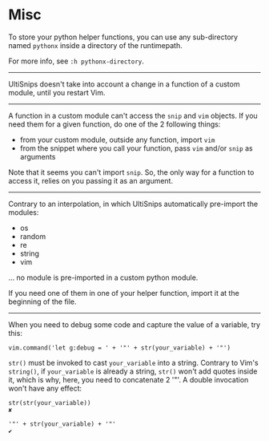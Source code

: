 # Misc

To  store your  python helper  functions, you  can use  any sub-directory  named
`pythonx` inside a directory of the runtimepath.

For more info, see `:h pythonx-directory`.

---

UltiSnips doesn't take into account a change in a function of a custom module,
until you restart Vim.

---

A function in a custom module can't access the `snip` and `vim` objects.
If you need them for a given function, do one of the 2 following things:

 - from your custom module, outside any function, import `vim`
 - from the snippet where you call your function, pass `vim` and/or `snip` as arguments

Note that it seems  you can't import `snip`. So, the only way  for a function to
access it, relies on you passing it as an argument.

---

Contrary to an interpolation, in which UltiSnips automatically pre-import the modules:

 - os
 - random
 - re
 - string
 - vim

… no module is pre-imported in a custom python module.

If you need one of them in one of your helper function, import it at the beginning
of the file.

---

When you need to debug some code and capture the value of a variable, try this:

    vim.command('let g:debug = ' + '"' + str(your_variable) + '"')

`str()` must be invoked to cast `your_variable` into a string.
Contrary to  Vim's `string()`, if  `your_variable` is already a  string, `str()`
won't add quotes inside it, which is why, here, you need to concatenate 2 '"'.
A double invocation won't have any effect:

    str(str(your_variable))
    ✘

    '"' + str(your_variable) + '"'
    ✔
